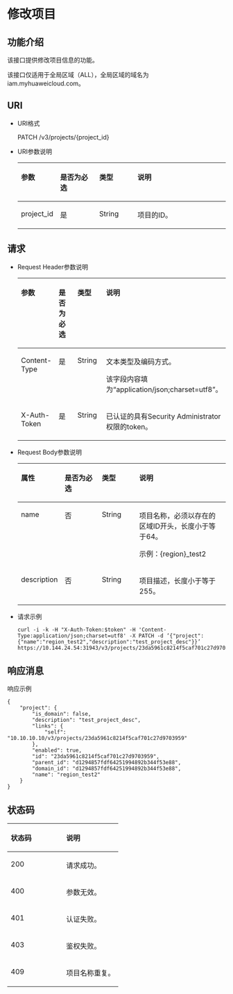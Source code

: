 # 修改项目<a name="ZH-CN_TOPIC_0110485122"></a>

## 功能介绍<a name="section136583151330"></a>

该接口提供修改项目信息的功能。

该接口仅适用于全局区域（ALL），全局区域的域名为iam.myhuaweicloud.com。

## URI<a name="section9658161518332"></a>

-   URI格式

    PATCH /v3/projects/\{project\_id\}


-   URI参数说明

    <a name="table1765831514339"></a>
    <table><thead align="left"><tr id="row136591215133314"><th class="cellrowborder" valign="top" width="18.37%" id="mcps1.1.5.1.1"><p id="p66598151330"><a name="p66598151330"></a><a name="p66598151330"></a>参数</p>
    </th>
    <th class="cellrowborder" valign="top" width="18.89%" id="mcps1.1.5.1.2"><p id="p1565991583314"><a name="p1565991583314"></a><a name="p1565991583314"></a>是否为必选</p>
    </th>
    <th class="cellrowborder" valign="top" width="18.41%" id="mcps1.1.5.1.3"><p id="p9659315143313"><a name="p9659315143313"></a><a name="p9659315143313"></a>类型</p>
    </th>
    <th class="cellrowborder" valign="top" width="44.330000000000005%" id="mcps1.1.5.1.4"><p id="p4659131573319"><a name="p4659131573319"></a><a name="p4659131573319"></a>说明</p>
    </th>
    </tr>
    </thead>
    <tbody><tr id="row365911520332"><td class="cellrowborder" valign="top" width="18.37%" headers="mcps1.1.5.1.1 "><p id="p37620953151130"><a name="p37620953151130"></a><a name="p37620953151130"></a>project_id</p>
    </td>
    <td class="cellrowborder" valign="top" width="18.89%" headers="mcps1.1.5.1.2 "><p id="p20659171513317"><a name="p20659171513317"></a><a name="p20659171513317"></a>是</p>
    </td>
    <td class="cellrowborder" valign="top" width="18.41%" headers="mcps1.1.5.1.3 "><p id="p5659191514336"><a name="p5659191514336"></a><a name="p5659191514336"></a>String</p>
    </td>
    <td class="cellrowborder" valign="top" width="44.330000000000005%" headers="mcps1.1.5.1.4 "><p id="p56591315203314"><a name="p56591315203314"></a><a name="p56591315203314"></a>项目的ID。</p>
    </td>
    </tr>
    </tbody>
    </table>


## 请求<a name="section4659131517333"></a>

-   Request Header参数说明

    <a name="table9659111593317"></a>
    <table><thead align="left"><tr id="row76601115103317"><th class="cellrowborder" valign="top" width="18.36816318368163%" id="mcps1.1.5.1.1"><p id="p15660215143314"><a name="p15660215143314"></a><a name="p15660215143314"></a>参数</p>
    </th>
    <th class="cellrowborder" valign="top" width="18.85811418858114%" id="mcps1.1.5.1.2"><p id="p1366016151333"><a name="p1366016151333"></a><a name="p1366016151333"></a>是否为必选</p>
    </th>
    <th class="cellrowborder" valign="top" width="18.238176182381764%" id="mcps1.1.5.1.3"><p id="p12660141523316"><a name="p12660141523316"></a><a name="p12660141523316"></a>类型</p>
    </th>
    <th class="cellrowborder" valign="top" width="44.535546445355465%" id="mcps1.1.5.1.4"><p id="p366041510334"><a name="p366041510334"></a><a name="p366041510334"></a>说明</p>
    </th>
    </tr>
    </thead>
    <tbody><tr id="row16601915183311"><td class="cellrowborder" valign="top" width="18.36816318368163%" headers="mcps1.1.5.1.1 "><p id="p066081553317"><a name="p066081553317"></a><a name="p066081553317"></a>Content-Type</p>
    </td>
    <td class="cellrowborder" valign="top" width="18.85811418858114%" headers="mcps1.1.5.1.2 "><p id="p18660191533319"><a name="p18660191533319"></a><a name="p18660191533319"></a>是</p>
    </td>
    <td class="cellrowborder" valign="top" width="18.238176182381764%" headers="mcps1.1.5.1.3 "><p id="p13660141512331"><a name="p13660141512331"></a><a name="p13660141512331"></a>String</p>
    </td>
    <td class="cellrowborder" valign="top" width="44.535546445355465%" headers="mcps1.1.5.1.4 "><p id="p1066031573318"><a name="p1066031573318"></a><a name="p1066031573318"></a>文本类型及编码方式。</p>
    <p id="p5660181593311"><a name="p5660181593311"></a><a name="p5660181593311"></a>该字段内容填为<span class="parmvalue" id="parmvalue25458564222"><a name="parmvalue25458564222"></a><a name="parmvalue25458564222"></a>“application/json;charset=utf8”</span>。</p>
    </td>
    </tr>
    <tr id="row6660191533312"><td class="cellrowborder" valign="top" width="18.36816318368163%" headers="mcps1.1.5.1.1 "><p id="p11660915173320"><a name="p11660915173320"></a><a name="p11660915173320"></a>X-Auth-Token</p>
    </td>
    <td class="cellrowborder" valign="top" width="18.85811418858114%" headers="mcps1.1.5.1.2 "><p id="p146607157336"><a name="p146607157336"></a><a name="p146607157336"></a>是</p>
    </td>
    <td class="cellrowborder" valign="top" width="18.238176182381764%" headers="mcps1.1.5.1.3 "><p id="p966071513313"><a name="p966071513313"></a><a name="p966071513313"></a>String</p>
    </td>
    <td class="cellrowborder" valign="top" width="44.535546445355465%" headers="mcps1.1.5.1.4 "><p id="p2219223591414"><a name="p2219223591414"></a><a name="p2219223591414"></a>已认证的具有Security Administrator权限的token。</p>
    </td>
    </tr>
    </tbody>
    </table>


-   Request Body参数说明

    <a name="table46601915113311"></a>
    <table><thead align="left"><tr id="row126611515123310"><th class="cellrowborder" valign="top" width="18.37%" id="mcps1.1.5.1.1"><p id="p196611915173316"><a name="p196611915173316"></a><a name="p196611915173316"></a>属性</p>
    </th>
    <th class="cellrowborder" valign="top" width="18.72%" id="mcps1.1.5.1.2"><p id="p1966141515334"><a name="p1966141515334"></a><a name="p1966141515334"></a>是否为必选</p>
    </th>
    <th class="cellrowborder" valign="top" width="18.37%" id="mcps1.1.5.1.3"><p id="p866110159333"><a name="p866110159333"></a><a name="p866110159333"></a>类型</p>
    </th>
    <th class="cellrowborder" valign="top" width="44.54%" id="mcps1.1.5.1.4"><p id="p66619159336"><a name="p66619159336"></a><a name="p66619159336"></a>说明</p>
    </th>
    </tr>
    </thead>
    <tbody><tr id="row10661141573316"><td class="cellrowborder" valign="top" width="18.37%" headers="mcps1.1.5.1.1 "><p id="p46611015103314"><a name="p46611015103314"></a><a name="p46611015103314"></a>name</p>
    </td>
    <td class="cellrowborder" valign="top" width="18.72%" headers="mcps1.1.5.1.2 "><p id="p366191510336"><a name="p366191510336"></a><a name="p366191510336"></a>否</p>
    </td>
    <td class="cellrowborder" valign="top" width="18.37%" headers="mcps1.1.5.1.3 "><p id="p26611515103318"><a name="p26611515103318"></a><a name="p26611515103318"></a>String</p>
    </td>
    <td class="cellrowborder" valign="top" width="44.54%" headers="mcps1.1.5.1.4 "><p id="p066131553314"><a name="p066131553314"></a><a name="p066131553314"></a>项目名称，必须以存在的区域ID开头，长度小于等于64。</p>
    <p id="p646762814348"><a name="p646762814348"></a><a name="p646762814348"></a>示例：{region}_test2</p>
    </td>
    </tr>
    <tr id="row1661101514336"><td class="cellrowborder" valign="top" width="18.37%" headers="mcps1.1.5.1.1 "><p id="p1766110156335"><a name="p1766110156335"></a><a name="p1766110156335"></a>description</p>
    </td>
    <td class="cellrowborder" valign="top" width="18.72%" headers="mcps1.1.5.1.2 "><p id="p1466116158331"><a name="p1466116158331"></a><a name="p1466116158331"></a>否</p>
    </td>
    <td class="cellrowborder" valign="top" width="18.37%" headers="mcps1.1.5.1.3 "><p id="p1566181512332"><a name="p1566181512332"></a><a name="p1566181512332"></a>String</p>
    </td>
    <td class="cellrowborder" valign="top" width="44.54%" headers="mcps1.1.5.1.4 "><p id="p186611215103311"><a name="p186611215103311"></a><a name="p186611215103311"></a>项目描述，长度小于等于255。</p>
    </td>
    </tr>
    </tbody>
    </table>


-   请求示例

    ```
    curl -i -k -H "X-Auth-Token:$token" -H 'Content-Type:application/json;charset=utf8' -X PATCH -d ‘{"project":{"name":"region_test2","description":"test_project_desc"}}’ https://10.144.24.54:31943/v3/projects/23da5961c8214f5caf701c27d9703959
    ```


## 响应消息<a name="section116611315193312"></a>

响应示例

```
{
    "project": {
        "is_domain": false,
        "description": "test_project_desc",
        "links": {
            "self": "10.10.10.10/v3/projects/23da5961c8214f5caf701c27d9703959"
        },
        "enabled": true,
        "id": "23da5961c8214f5caf701c27d9703959",
        "parent_id": "d1294857fdf64251994892b344f53e88",
        "domain_id": "d1294857fdf64251994892b344f53e88",
        "name": "region_test2"
    }
}
```

## 状态码<a name="section36611815103319"></a>

<a name="table156611415193318"></a>
<table><thead align="left"><tr id="row2066121533319"><th class="cellrowborder" valign="top" width="50%" id="mcps1.1.3.1.1"><p id="p46611151332"><a name="p46611151332"></a><a name="p46611151332"></a>状态码</p>
</th>
<th class="cellrowborder" valign="top" width="50%" id="mcps1.1.3.1.2"><p id="p566114154334"><a name="p566114154334"></a><a name="p566114154334"></a>说明</p>
</th>
</tr>
</thead>
<tbody><tr id="row1166116156330"><td class="cellrowborder" valign="top" width="50%" headers="mcps1.1.3.1.1 "><p id="p6661181583317"><a name="p6661181583317"></a><a name="p6661181583317"></a>200</p>
</td>
<td class="cellrowborder" valign="top" width="50%" headers="mcps1.1.3.1.2 "><p id="p196611715173319"><a name="p196611715173319"></a><a name="p196611715173319"></a>请求成功。</p>
</td>
</tr>
<tr id="row12661131516333"><td class="cellrowborder" valign="top" width="50%" headers="mcps1.1.3.1.1 "><p id="p17661121514334"><a name="p17661121514334"></a><a name="p17661121514334"></a>400</p>
</td>
<td class="cellrowborder" valign="top" width="50%" headers="mcps1.1.3.1.2 "><p id="p666114154335"><a name="p666114154335"></a><a name="p666114154335"></a>参数无效。</p>
</td>
</tr>
<tr id="row3661115103315"><td class="cellrowborder" valign="top" width="50%" headers="mcps1.1.3.1.1 "><p id="p16661191593311"><a name="p16661191593311"></a><a name="p16661191593311"></a>401</p>
</td>
<td class="cellrowborder" valign="top" width="50%" headers="mcps1.1.3.1.2 "><p id="p26611915193313"><a name="p26611915193313"></a><a name="p26611915193313"></a>认证失败。</p>
</td>
</tr>
<tr id="row156611915163319"><td class="cellrowborder" valign="top" width="50%" headers="mcps1.1.3.1.1 "><p id="p1366191518335"><a name="p1366191518335"></a><a name="p1366191518335"></a>403</p>
</td>
<td class="cellrowborder" valign="top" width="50%" headers="mcps1.1.3.1.2 "><p id="p666191513317"><a name="p666191513317"></a><a name="p666191513317"></a>鉴权失败。</p>
</td>
</tr>
<tr id="row18867124011346"><td class="cellrowborder" valign="top" width="50%" headers="mcps1.1.3.1.1 "><p id="p14867104033419"><a name="p14867104033419"></a><a name="p14867104033419"></a>409</p>
</td>
<td class="cellrowborder" valign="top" width="50%" headers="mcps1.1.3.1.2 "><p id="p3867204073419"><a name="p3867204073419"></a><a name="p3867204073419"></a>项目名称重复。</p>
</td>
</tr>
</tbody>
</table>

